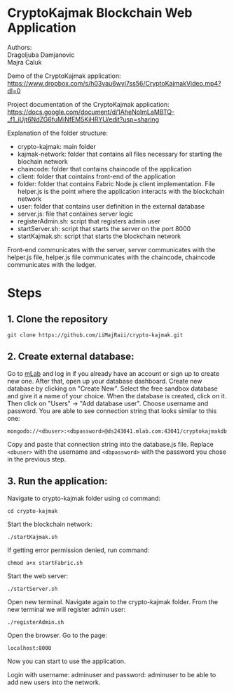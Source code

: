 # CryptoKajmak Blockchain Web Application  

Authors:  
  Dragoljuba Damjanovic  
  Majra Caluk  
  
Demo of the CryptoKajmak application:
https://www.dropbox.com/s/h03vau6wyi7ss56/CryptoKajmakVideo.mp4?dl=0

Project documentation of the CryptoKajmak application:
https://docs.google.com/document/d/1AheNoImLaMBTQ-_f1_iUjt6NdZG6fuMiNfEM5KjHRYU/edit?usp=sharing

Explanation of the folder structure:

- crypto-kajmak: main folder
- kajmak-network: folder that contains all files necessary for starting the blochain network
- chaincode: folder that contains chaincode of the application
- client: folder that cointains front-end of the application
- folder: folder that contains Fabric Node.js client implementation. File helper.js is the point where the application interacts with the blockchain network
- user: folder that contains user definition in the external database
- server.js: file that containes server logic
- registerAdmin.sh: script that registers admin user
- startServer.sh: script that starts the server on the port 8000
- startKajmak.sh: script that starts the blockchain network

Front-end communicates with the server, server communicates with the helper.js file, helper.js file communicates with the chaincode, chaincode communicates with the ledger.
  
# Steps 
## 1. Clone the repository
   ```
   git clone https://github.com/iiMajRaii/crypto-kajmak.git
   ```
## 2. Create external database:
   Go to [mLab](mlab.com/) and log in if you already have an account or sign up to create new one.
   After that, open up your database dashboard. 
   Create new database by clicking on "Create New".
   Select the free sandbox database and give it a name of your choice.
   When the database is created, click on it. Then click on "Users" -> "Add database user".
   Choose username and password.
   You are able to see connection string that looks similar to this one:
   ```
   mongodb://<dbuser>:<dbpassword>@ds243041.mlab.com:43041/cryptokajmakdb
   ```
   Copy and paste that connection string into the database.js file.
   Replace `<dbuser>` with the username and `<dbpassword>` with the password you chose in the previous step.
  
## 3. Run the application:  
  Navigate to crypto-kajmak folder using `cd` command:
  ```
  cd crypto-kajmak
  ```
  Start the blockchain network:
  ```
  ./startKajmak.sh
  ```
  If getting error permission denied, run command:
  ```
  chmod a+x startFabric.sh
  ```
  Start the web server:
  ```
  ./startServer.sh
  ```
  Open new terminal. Navigate again to the crypto-kajmak folder.
  From the new terminal we will register admin user:
  ```
  ./registerAdmin.sh
  ```
  Open the browser. Go to the page:
  ```
  localhost:8000
  ```
  Now you can start to use the application.
  
  Login with username: adminuser and password: adminuser to be able to add new users into the network.
